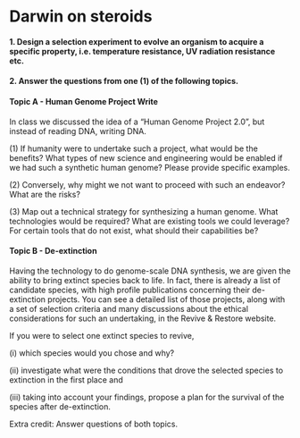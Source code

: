 # Darwin on steroids

#### 1. Design a selection experiment to evolve an organism to acquire a specific property, i.e. temperature resistance, UV radiation resistance etc.

#### 2. Answer the questions from one (1) of the following topics.

#### Topic A - Human Genome Project Write

In class we discussed the idea of a “Human Genome Project 2.0”, but instead of reading DNA, writing DNA.

(1) If humanity were to undertake such a project, what would be the benefits? What types of new science and engineering would be enabled if we had such a synthetic human genome? Please provide specific examples.

(2) Conversely, why might we not want to proceed with such an endeavor? What are the risks?

(3) Map out a technical strategy for synthesizing a human genome. What technologies would be required? What are existing tools we could leverage? For certain tools that do not exist, what should their capabilities be?

#### Topic B - De-extinction

Having the technology to do genome-scale DNA synthesis, we are given the ability to bring extinct species back to life. In fact, there is already a list of candidate species, with high profile publications concerning their de-extinction projects. You can see a detailed list of those projects, along with a set of selection criteria and many discussions about the ethical considerations for such an undertaking, in the Revive & Restore website.

If you were to select one extinct species to revive,

(i) which species would you chose and why?

(ii) investigate what were the conditions that drove the selected species to extinction in the first place and

(iii) taking into account your findings, propose a plan for the survival of the species after de-extinction.

Extra credit: Answer questions of both topics.
